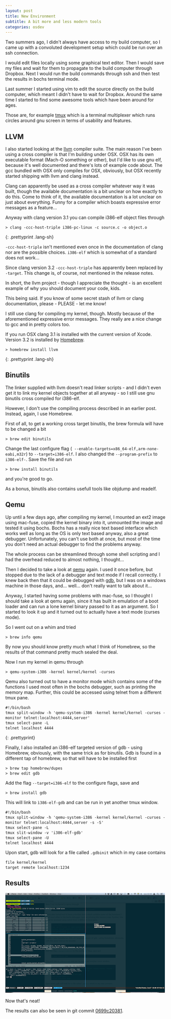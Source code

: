 ```yaml
---
layout: post
title: New Environment
subtitle: A bit more and less modern tools
categories: osdev
---
```


Two summers ago, I didn't always have access to my build computer, so I
came up with a convoluted development setup which could be run over an
ssh connection.

I would edit files locally using some graphical text editor. Then I
would save my files and wait for them to propagate to the build computer
through Dropbox.
Next I would run the build commands through ssh and then test the
results in bochs terminal mode.

Last summer I started using vim to edit the source directly on the build
computer, which meant I didn't have to wait for Dropbox.
Around the same time I started to find some awesome tools which have
been around for ages.

Those are, for example [tmux](http://tmux.sourceforge.net/) which is a
terminal multiplexer which runs circles around gnu screen in terms of
usability and features.

LLVM
----

I also started looking at the [llvm](http://llvm.org) compiler suite.
The main reason I've been using a cross compiler is that I'm building
under OSX. OSX has its own executable format (Mach-O something or other),
but I'd like to use gnu elf, because it's well documented and there's
lots of example code about. The gcc bundled with OSX only compiles for
OSX, obviously, but OSX recently started shipping with llvm and clang
instead.

Clang can apparently be used as a cross compiler whatever way it was
built, though the available documentation is a bit unclear on how
exactly to do this. Come to think of it, the available documentation is
a lot unclear on just about everything. Funny for a compiler which
boasts expressive error messages as a feature...

Anyway with clang version 3.1 you can compile i386-elf object files through

	> clang -ccc-host-triple i386-pc-linux -c source.c -o object.o
{: .prettyprint .lang-sh}

`-ccc-host-triple` isn't mentioned even once in the documentation of
clang nor are the possible choices. `i386-elf` which is somewhat of a
standard does not work...

Since clang version 3.2 `-ccc-host-triple` has apparently been replaced
by `-target`. This change is, of course, not mentioned in the release
notes.

In short, the llvm project - though I appreciate the thought - is an
excellent example of why you should document your code, kids.

This being said. If you know of some secret stash of llvm or clang
documentation, please - PLEASE - let me know!

I still use clang for compiling my kernel, though. Mostly because of the
aforementioned expressive error messages. They really are a nice change
to gcc and in pretty colors too.

If you run OSX clang 3.1 is installed with the
current version of Xcode. Version 3.2 is installed by
[Homebrew](http://mxcl.github.com/homebrew/).

	> homebrew install llvm
{: .prettyprint .lang-sh}

Binutils
--------

The linker supplied with llvm doesn't read linker scripts - and I didn't
even get it to link my kernel objects together at all anyway - so I
still use gnu binutils cross compiled for i386-elf.

However, I don't use the compiling process described in an earlier post.
Instead, again, I use Homebrew.

First of all, to get a working cross target binutils, the brew formula
will have to be changed a bit

	> brew edit binutils

Change the last configure flag (` --enable-targets=x86_64-elf,arm-none-eabi,m32r`)
to `--target=i386-elf`. I also changed the `--program-prefix` to `i386-elf-`. Save the file and run

	> brew install binutils

and you're good to go.

As a bonus, binutils also contains usefull tools like objdump and readelf.

Qemu
----

Up until a few days ago, after compiling my kernel, I mounted an ext2
image using mac-fuse, copied the kernel binary into it, unmounted the
image and tested it using bochs.
Bochs has a really nice text based interface which works well as long as
the OS is only text based anyway, also a great debugger. Unfortunately,
you can't use both at once, but most of the time you don't need an
actual debugger to find the problems anyway.

The whole process can be streamlined through some shell scripting and I
had the overhead reduced to almost nothing, I thought...

Then I decided to take a look at [qemu](http://wiki.qemu.org/Main_Page)
again. I used it once before, but stopped due to the lack of a debugger
and text mode if I recall correctly. I knew back then that it could be
debugged with [gdb](http://www.gnu.org/software/gdb/), but I was on a
windows machine in those days, and... well... don't really want to talk
about it...

Anyway, I started having some problems with mac-fuse, so I thought
I should take a look at qemu again, since it has built in emulation
of a boot loader and can run a lone kernel binary passed to it as an
argument. So I started to look it up and it turned out to actually have
a text mode (curses mode).

So I went out on a whim and tried

	> brew info qemu

By now you should know pretty much what I think of Homebrew, so the
results of that command pretty much sealed the deal.

Now I run my kernel in qemu through

	> qemu-system-i386 -kernel kernel/kernel -curses

Qemu also turned out to have a monitor mode which contains some of the
functions I used most often in the bochs debugger, such as printing the
memory map. Further, this could be accessed using telnet from a
different tmux pane.

	#!/bin/bash
	tmux split-window -h 'qemu-system-i386 -kernel kernel/kernel -curses -monitor telnet:localhost:4444,server'
	tmux select-pane -L
	telnet localhost 4444
{: .prettyprint}

Finally, I also installed an i386-elf targeted version of gdb - using Homebrew, obviously, with the same trick as for binutils. Gdb is found in a different tap of homebrew, so that will have to be installed first

	> brew tap homebrew/dupes
	> brew edit gdb

Add the flag `--target=i386-elf` to the configure flags, save and

	> brew install gdb

This will link to `ì386-elf-gdb` and can be run in yet another tmux window.

	#!/bin/bash
	tmux split-window -h 'qemu-system-i386 -kernel kernel/kernel -curses -monitor telnet:localhost:4444,server -s -S'
	tmux select-pane -L
	tmux slit-window -v 'i386-elf-gdb'
	tmux select-pane -U
	telnet localhost 4444

Upon start, gdb will look for a file called `.gdbinit` which in my case contains

	file kernel/kernel
	target remote localhost:1234

Results
-------

[![OSDEV build environment](/media/img/osdev_build_env.png)](/media/img/osdev_build_env_full.png)

Now that's neat!

The results can also be seen in git commit [0699c20381](https://github.com/thomasloven/os5/tree/0699c203818ec1d018c93b0192fba48ccb6879d8).


